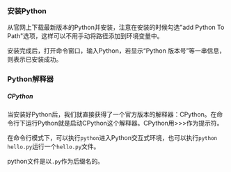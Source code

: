 ### 安装Python

从官网上下载最新版本的Python并安装，注意在安装的时候勾选"add Python To Path"选项，这样可以不用手动将路径添加到环境变量中。

安装完成后，打开命令窗口，输入Python，若显示“Python 版本号”等一串信息，则表示已安装成功。

### Python解释器

##### CPython

当安装好Python后，我们就直接获得了一个官方版本的解释器：CPython。在命令行下运行Python就是启动CPython这个解释器。CPython用>>>作为提示符。

在命令行模式下，可以执行`python`进入Python交互式环境，也可以执行`python hello.py`运行一个`hello.py`文件。

python文件是以`.py`作为后缀名的。

